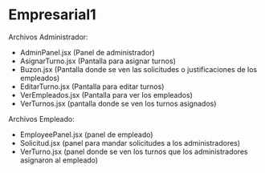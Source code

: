 # Empresarial1

Archivos Administrador:

- AdminPanel.jsx (Panel de administrador)
- AsignarTurno.jsx (Pantalla para asignar turnos)
- Buzon.jsx (Pantalla donde se ven las solicitudes o justificaciones de los empleados)
- EditarTurno.jsx (Pantalla para editar turnos)
- VerEmpleados.jsx (Pantalla para ver los empleados)
- VerTurnos.jsx (pantalla donde se ven los turnos asignados)


Archivos Empleado:
- EmployeePanel.jsx (panel de empleado)
- Solicitud.jsx (panel para mandar solicitudes a los administradores)
- VerTurno.jsx (panel donde se ven los turnos que los administradores asignaron al empleado)

  



